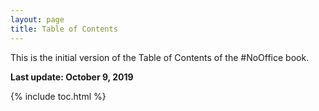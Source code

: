```yaml
---
layout: page
title: Table of Contents
---
```


This is the initial version of the Table of Contents of the #NoOffice book.

**Last update: October 9, 2019**

{% include toc.html %}